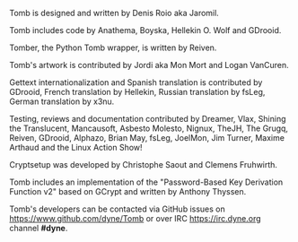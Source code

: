 
Tomb is designed and written by Denis Roio aka Jaromil.

Tomb includes code by Anathema, Boyska, Hellekin O. Wolf and GDrooid.

Tomber, the Python Tomb wrapper, is written by Reiven.

Tomb's artwork is contributed by Jordi aka Mon Mort and Logan VanCuren.

Gettext internationalization and Spanish translation is contributed by
GDrooid, French translation by Hellekin, Russian translation by fsLeg,
German translation by x3nu.

Testing, reviews and documentation contributed by Dreamer, Vlax,
Shining the Translucent, Mancausoft, Asbesto Molesto, Nignux, TheJH,
The Grugq, Reiven, GDrooid, Alphazo, Brian May, fsLeg, JoelMon, Jim
Turner, Maxime Arthaud and the Linux Action Show!

Cryptsetup was developed by Christophe Saout and Clemens Fruhwirth.

Tomb includes an implementation of the "Password-Based Key Derivation
Function v2" based on GCrypt and written by Anthony Thyssen.

Tomb's developers can be contacted via GitHub issues on
https://www.github.com/dyne/Tomb or over IRC https://irc.dyne.org
channel **#dyne**.
